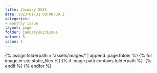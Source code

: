 ```yaml
---
title: January 2023
date: 2023-01-31 00:00:00 Z
categories:
- monthly issue
layout: page
folder: january2023issue
volume: 3
issue: 1
---
```


<html>
{% assign folderpath = 'assets/images/' | append: page.folder %}
{% for image in site.static_files %}
{% if image.path contains folderpath %}
    <img src="{{ image.path }}" alt="">
{% endif %}
{% endfor %}

</html>